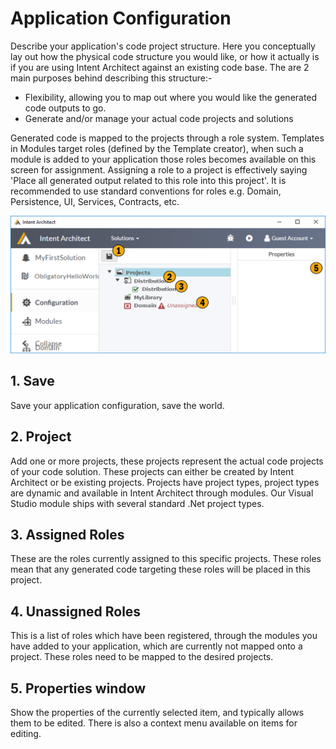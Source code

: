 # Application Configuration

Describe your application's code project structure. Here you conceptually lay out how the physical code structure you would like, or how it actually is if you are using Intent Architect against an existing code base. The are 2 main purposes behind describing this structure:-
- Flexibility, allowing you to map out where you would like the generated code outputs to go.
- Generate and/or manage your actual code projects and solutions 

Generated code is mapped to the projects through a role system. Templates in Modules target roles (defined by the Template creator), when such a module is added to your application those roles becomes available on this screen for assignment. Assigning a role to a project is effectively saying 'Place all generated output related to this role into this project'. It is recommended to use standard conventions for roles e.g. Domain, Persistence, UI, Services, Contracts, etc. 


![Image of the Application Configuration](../../images/UserManual/ApplicationConfiguration.png)

## 1. Save
Save your application configuration, save the world.

## 2. Project
Add one or more projects, these projects represent the actual code projects of your code solution. These projects can either be created by Intent Architect or be existing projects. Projects have project types, project types are dynamic and available in Intent Architect through modules. Our Visual Studio module ships with several standard .Net project types. 

## 3. Assigned Roles
These are the roles currently assigned to this specific projects. These roles mean that any generated code targeting these roles will be placed in this project. 

## 4. Unassigned Roles
This is a list of roles which have been registered, through the modules you have added to your application, which are currently not mapped onto a project. These roles need to be mapped to the desired projects.

## 5. Properties window
Show the properties of the currently selected item, and typically allows them to be edited. There is also a context menu available on items for editing.